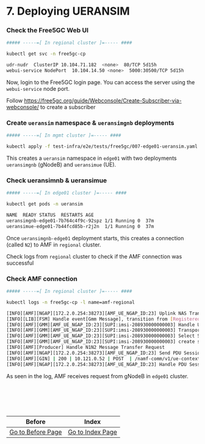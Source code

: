 # 7. Deploying UERANSIM

### Check the Free5GC Web UI

```bash
##### -----=[ In regional cluster ]=----- ####

kubectl get svc -n free5gc-cp

udr-nudr  ClusterIP 10.104.71.182  <none>  80/TCP 5d15h
webui-service NodePort  10.104.14.50 <none>  5000:30500/TCP 5d15h
```

Now, login to the Free5GC login page. You can access the server using the `webui-service` node port. 

Follow https://free5gc.org/guide/Webconsole/Create-Subscriber-via-webconsole/ to create a subscriber

### Create `ueransim` namespace & `ueransimgnb` deployments
```bash
##### -----=[ In mgmt cluster ]=----- ####

kubectl apply -f test-infra/e2e/tests/free5gc/007-edge01-ueransim.yaml
```

This creates a `ueransim` namespace in `edge01` with two deployments `ueransimgnb` (gNodeB) and `ueransimue` (UE).

### Check ueransimnb & ueransimue

```bash
##### -----=[ In edge01 cluster ]=----- ####

kubectl get pods -n ueransim

NAME  READY STATUS  RESTARTS AGE
ueransimgnb-edge01-7b764c4f9c-92spz 1/1 Running 0  37m
ueransimue-edge01-7b44fcd85b-r2j2n  1/1 Running 0  37m
```

Once `ueransimgnb-edge01` deployment starts, this creates a connection (called `N2`) to AMF in `regional` cluster.

Check logs from `regional` cluster to check if the AMF connection was successful

### Check AMF connection

```bash
##### -----=[ In regional cluster ]=----- ####

kubectl logs -n free5gc-cp -l name=amf-regional

[INFO][AMF][NGAP][172.2.0.254:38273][AMF_UE_NGAP_ID:23] Uplink NAS Transport (RAN UE NGAP ID: 1)
[INFO][LIB][FSM] Handle event[Gmm Message], transition from [Registered] to [Registered]
[INFO][AMF][GMM][AMF_UE_NGAP_ID:23][SUPI:imsi-208930000000003] Handle UL NAS Transport
[INFO][AMF][GMM][AMF_UE_NGAP_ID:23][SUPI:imsi-208930000000003] Transport 5GSM Message to SMF
[INFO][AMF][GMM][AMF_UE_NGAP_ID:23][SUPI:imsi-208930000000003] Select SMF [snssai: {Sst:1 Sd:010203}, dnn: internet]
[INFO][AMF][GMM][AMF_UE_NGAP_ID:23][SUPI:imsi-208930000000003] create smContext[pduSessionID: 1] Success
[INFO][AMF][Producer] Handle N1N2 Message Transfer Request
[INFO][AMF][NGAP][172.2.0.254:38273][AMF_UE_NGAP_ID:23] Send PDU Session Resource Setup Request
[INFO][AMF][GIN] | 200 | 10.121.0.52 | POST  | /namf-comm/v1/ue-contexts/imsi-208930000000003/n1-n2-messages |
[INFO][AMF][NGAP][172.2.0.254:38273][AMF_UE_NGAP_ID:23] Handle PDU Session Resource Setup Response
```

As seen in the log, AMF receives request from gNodeB in `edge01` cluster.

<br></br>
---
|Before|Index|
|--|--|
|[ Go to Before Page](6_deploy_upf_amf_smf.md) | [ Go to Index Page ](README.md)|